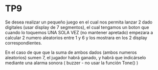 # TP9
Se desea realizar un  pequeño juego en el cual nos permita lanzar 2 dado digitales (usar display de 7 segmentos), el cual tengamos un boton que cuando lo toquemos UNA SOLA VEZ (no mantener apretado) empezara a calcular 2 numero aleatorios entre 1 y 6  y los mostrara en los 2 display correspondientes.

En el caso de que que la suma de ambos dados (ambos numeros aleatorios) sumen 7, el jugador habrá ganado, y habrá que indicárselo mediante una alarma sonora ( buzzer - no usar la función Tone()  ) 
